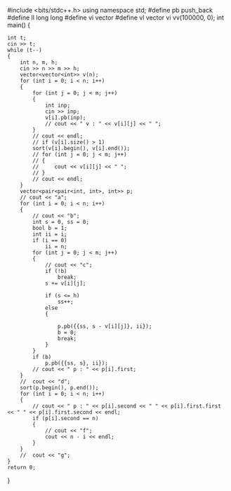 #include <bits/stdc++.h>
using namespace std;
#define pb push_back
#define ll long long
#define vi vector<int>
#define vl vector<ll>
vi vv(100000, 0);
int main()
{

    int t;
    cin >> t;
    while (t--)
    {
        int n, m, h;
        cin >> n >> m >> h;
        vector<vector<int>> v(n);
        for (int i = 0; i < n; i++)
        {
            for (int j = 0; j < m; j++)
            {
                int inp;
                cin >> inp;
                v[i].pb(inp);
                // cout << " v : " << v[i][j] << " ";
            }
            // cout << endl;
            // if (v[i].size() > 1)
            sort(v[i].begin(), v[i].end());
            // for (int j = 0; j < m; j++)
            // {
            //     cout << v[i][j] << " ";
            // }
            // cout << endl;
        }
        vector<pair<pair<int, int>, int>> p;
        // cout << "a";
        for (int i = 0; i < n; i++)
        {
            // cout << "b";
            int s = 0, ss = 0;
            bool b = 1;
            int ii = i;
            if (i == 0)
                ii = n;
            for (int j = 0; j < m; j++)
            {
                // cout << "c";
                if (!b)
                    break;
                s += v[i][j];

                if (s <= h)
                    ss++;
                else
                {

                    p.pb({{ss, s - v[i][j]}, ii});
                    b = 0;
                    break;
                }
            }
            if (b)
                p.pb({{ss, s}, ii});
            // cout << " p : " << p[i].first;
        }
        //  cout << "d";
        sort(p.begin(), p.end());
        for (int i = 0; i < n; i++)
        {
            // cout << " p : " << p[i].second << " " << p[i].first.first << " " << p[i].first.second << endl;
            if (p[i].second == n)
            {
                // cout << "f";
                cout << n - i << endl;
            }
        }
        //  cout << "g";
    }
    return 0;
}

